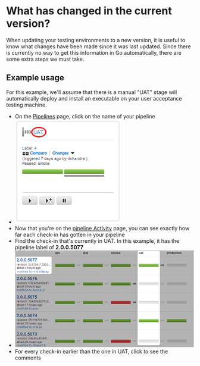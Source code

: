 # What has changed in the current version?

When updating your testing environments to a new version, it is useful to know what changes have been made since it was last updated. Since there is currently no way to get this information in Go automatically, there are some extra steps we must take.

## Example usage

For this example, we'll assume that there is a manual "UAT" stage will automatically deploy and install an executable on your user acceptance testing machine.

-   On the [Pipelines](../navigations/Pipelines_Dashboard_page.md) page, click on the name of your pipeline
-   ![](../resources/images/cruise/tester/what_has_changed/1_click_pipeline_name.png)
-   Now that you're on the [pipeline Activity](../navigations/pipeline_activity_page.md) page, you can see exactly how far each check-in has gotten in your pipeline
-   Find the check-in that's currently in UAT. In this example, it has the pipeline label of **2.0.0.5077**
-   ![](../resources/images/cruise/tester/what_has_changed/2_find_in_uat.png)
-   For every check-in earlier than the one in UAT, click to see the comments